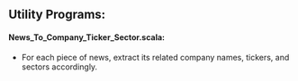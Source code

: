 ## Utility Programs:

#### News_To_Company_Ticker_Sector.scala:
- For each piece of news, extract its related company names, tickers, and sectors accordingly.